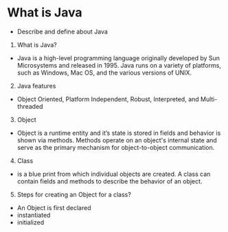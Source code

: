 #  What is Java

  -  Describe and define about Java

1. What is Java?
  - Java is a high-level programming language originally developed by Sun Microsystems and released in 1995. Java runs on a variety of         platforms, such as Windows, Mac OS, and the various versions of UNIX.
  
2. Java features 
  - Object Oriented, Platform Independent, Robust, Interpreted, and Multi-threaded
 
3. Object
  - Object is a runtime entity and it’s state is stored in fields and behavior is shown via methods. Methods operate on an object's          internal state and serve as the primary mechanism for object-to-object communication.

4. Class 
  - is a blue print from which individual objects are created. 
   A class can contain fields and methods to describe the behavior of an object.

5. Steps for creating an Object for a class?
  - An Object is first declared
  - instantiated
  - initialized

